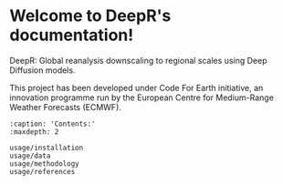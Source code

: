 # Welcome to DeepR's documentation!

DeepR: Global reanalysis downscaling to regional scales using Deep Diffusion models.

This project has been developed under Code For Earth initiative, an innovation programme run by the European Centre for Medium-Range Weather Forecasts (ECMWF).

```{toctree}
:caption: 'Contents:'
:maxdepth: 2

usage/installation
usage/data
usage/methodology
usage/references
```
